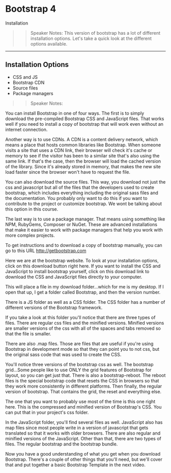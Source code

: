 <!-- .slide: data-state="title" -->
# Bootstrap 4
Installation

> > Speaker Notes:
This version of bootstrap has a lot of different installation options. Let's take a quick look at the different options available.

---

## Installation Options

<ul>
	<li class="fragment">CSS and JS</li>
  <li class="fragment">Bootstrap CDN</li>
	<li class="fragment">Source files</li>
	<li class="fragment">Package managers</li>
</ul>

> > Speaker Notes:

You can install Bootstrap in one of four ways. The first is to simply download the pre-compiled Bootstrap CSS and JavaScript files. That works well if you need to install a copy of bootstrap that will work even without an internet connection.

Another way is to use CDNs. A CDN is a content delivery network, which means a place that hosts common libraries like Bootstrap. When someone visits a site that uses  a CDN link, their browser will check it's cache or memory to see if the visitor has been to a similar site that's also using the same link. If that's the case, then the browser will load the cached version of the library. Since it's already stored in memory, that makes the new site load faster since the browser won't have to request the file.

You can also download the source files. This way, you download not just the css and javascript but all of the files that the developers used to create bootstrap, which includes everything including the original sass files and the documentation. You probably only want to do this if you want to contribute to the project or customize bootstrap. We wont be talking about this option in this course.

The last way is to use a package manager. That means using something like NPM, RubyGems, Composer or NuGet. These are advanced installations that make it easier to work with package managers that help you work with more complex projects.

To get instructions and to download a copy of bootstrap manually, you can go to this URL http://getbootstrap.com

Here we are at the bootstrap website. To look at your installation options, click on this download button right here. If you want to install the CSS and JavaScript to install bootstrap yourself, click on this download link to download the CSS and JavaScript files directly to your computer.

This will place a file in my download folder...which for me is my desktop. If I open that up, I get a folder called Bootstrap, and then the version number.

There is a JS folder as well as a CSS folder. The CSS folder has a number of different versions of the Bootstrap framework.

If you take a look at this folder you'll notice that there are three types of files. There are regular css files and the minified versions. Minified versions are smaller versions of the css with all of the spaces and tabs removed so that the file is smaller.

There are also .map files. Those are files that are useful if you're using Bootstrap in development mode so that they can point you to not css, but the original sass code that was used to create the CSS.

You'll notice three versions of the bootstrap css as well. The bootstrap grid...Some people like to use ONLY the grid features of Bootstrap for layout, so you can get just that. There is also a bootstrap-reboot. The reboot files is the special bootstrap code that resets the CSS in browsers so that they work more consistently in different platforms. Then finally, the regular version of bootstrap. That contains the grid, the reset and everything else.

The one that you want to probably use most of the time is this one right here. This is the compressed and minified version of Bootstrap's CSS. You can put that in your project's css folder.

In the JavaScript folder, you'll find several files as well. JavaScript also has map files since most people write in a version of javascript that gets translated so that it works with older browsers. There are also regular and minified versions of the JavaScript. Other than that, there are two types of files. The regular bootstrap and the bootstrap bundle.

Now you have a good understanding of what you get when you download Bootstrap. There's a couple of other things that you'll need, but we'll cover that and put together a basic Bootstrap Template in the next video.
